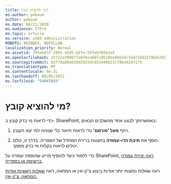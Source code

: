 ```yaml
---
title: מי להוציא קובץ?
ms.author: pebaum
author: pebaum
ms.date: 04/21/2020
ms.audience: ITPro
ms.topic: article
ms.service: o365-administration
ROBOTS: NOINDEX, NOFOLLOW
localization_priority: Normal
ms.assetid: 395eb03f-2885-43d5-b2fe-55febf85b1e5
ms.openlocfilehash: 32f22a3906f7a976ce607c0516be8b63dcfe472dd22f0b9c933e79950ba5e932
ms.sourcegitcommit: b5f7da89a650d2915dc652449623c78be6247175
ms.translationtype: MT
ms.contentlocale: he-IL
ms.lasthandoff: 08/05/2021
ms.locfileid: "54047833"
---
```

# <a name="who-has-a-file-checked-out"></a>מי להוציא קובץ?

כדי לראות מי בדק קובץ ב- SharePoint, באפשרותך לבצע אחד מהשלבים הבאים:
  
1. רחף **מעל 'פורסם'** כדי לראות תיאור כלי שנוהה למי יצא הקובץ. 
    
2. הוסף את **תיבת הדו-עמודה** בתצוגת ברירת המחדל של הספריה. בדרך זו, כולם יכולים לראות בקלות מי בדק מסמך. 
    
כדי ללמוד כיצד להוסיף פריט שהוספה עמודה על SharePoint, [ראה יצירת עמודה ברשימה או בספריה](https://go.microsoft.com/fwlink/?linkid=2019591). 
  
ראה שאלות נפוצות יותר אודות ביצוע צ'ק-אין או המחאה, ראה [שאלות ראשיות אודות המחאה, צ'ק-אין.](https://go.microsoft.com/fwlink/?linkid=2018786)
  

